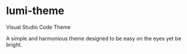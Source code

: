 # lumi-theme
 Visual Studio Code Theme

 A simple and harmonious theme designed to be easy on the eyes yet be bright.